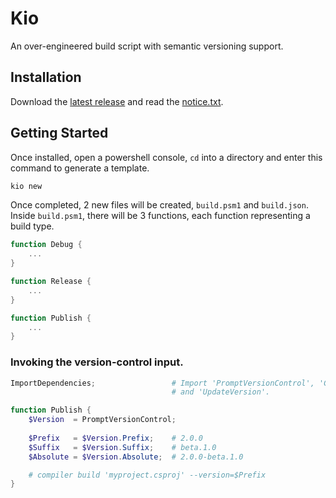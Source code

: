 # Kio
An over-engineered build script with semantic versioning support.

## Installation
Download the [latest release](https://github.com/imdying/kio/releases/latest/download/bs_installer.exe) and read the [notice.txt](https://raw.githubusercontent.com/imdying/kio/main/src/notice.txt).

## Getting Started
Once installed, open a powershell console, `cd` into a directory and enter this command to generate a template.

```powershell
kio new
```

Once completed, 2 new files will be created, `build.psm1` and `build.json`. Inside `build.psm1`, there will be 3 functions, each function representing a build type.

```powershell
function Debug {
    ...
}

function Release {
    ...
}

function Publish {
    ...
}
```

### Invoking the version-control input.

```powershell
ImportDependencies;                 # Import 'PromptVersionControl', 'GetVersion'
                                    # and 'UpdateVersion'.

function Publish {
    $Version  = PromptVersionControl;
    
    $Prefix   = $Version.Prefix;    # 2.0.0
    $Suffix   = $Version.Suffix;    # beta.1.0
    $Absolute = $Version.Absolute;  # 2.0.0-beta.1.0

    # compiler build 'myproject.csproj' --version=$Prefix
}
```